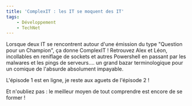 ```yaml
---
title: 'ComplexIT : les IT se moquent des IT'
tags:
    - Développement
    - TechNet
---
```


Lorsque deux IT se rencontrent autour d'une émission du type "Question pour un
Champion", ça donne ComplexIT ! Retrouvez Alex et Léon, incollables en reniflage
de sockets et autres Powershell en passant par les malwares et les pings de
serveurs…. un grand bazar terminologique pour un comique de l'absurde absolument
impayable.

L'épisode 1 est en ligne, je reste aux aguets de l'épisode 2 !

Et n'oubliez pas : le meilleur moyen de tout comprendre est encore de se former
!
